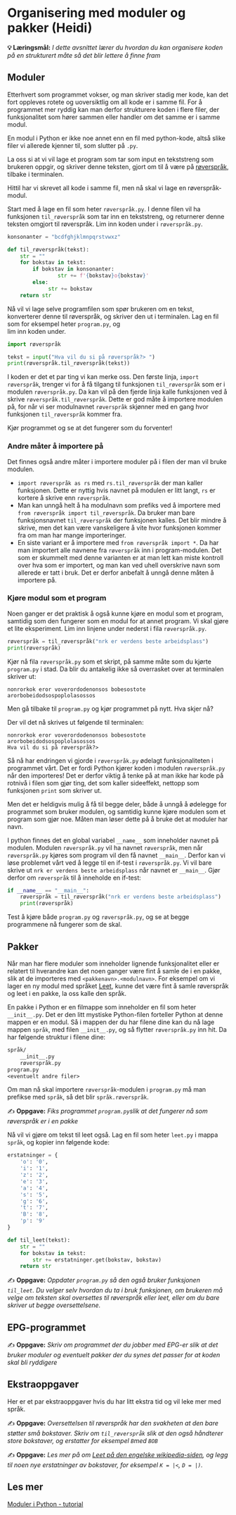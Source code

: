 Organisering med moduler og pakker (Heidi)
=========================================================================

**💡 Læringsmål:** _I dette avsnittet lærer du hvordan du kan organisere koden på en strukturert måte så det blir lettere å finne fram_

## Moduler

Etterhvert som programmet vokser, og man skriver stadig mer kode, kan det fort oppleves rotete og uoversiktlig om all kode er i samme fil. For å programmet mer ryddig kan man derfor strukturere koden i flere filer, der funksjonalitet som hører sammen eller handler om det samme er i samme modul. 

En modul i Python er ikke noe annet enn en fil med python-kode, altså slike filer vi allerede kjenner til, som slutter på `.py`.

La oss si at vi vil lage et program som tar som input en tekststreng som brukeren oppgir, og skriver denne teksten, gjort om til å være på [røverspråk](https://no.wikipedia.org/wiki/R%C3%B8verspr%C3%A5ket), tilbake i terminalen. 

Hittil har vi skrevet all kode i samme fil, men nå skal vi lage en røverspråk-modul. 

Start med å lage en fil som heter `røverspråk.py`. I denne filen vil ha funksjonen `til_røverspråk` som tar inn en tekststreng, og returnerer denne teksten omgjort til røverspråk. Lim inn koden under i `røverspråk.py`.

```python
konsonanter = "bcdfghjklmnpqrstvwxz"

def til_røverspråk(tekst):
    str = ""
    for bokstav in tekst:
        if bokstav in konsonanter:
                str += f'{bokstav}o{bokstav}'
        else:
             str += bokstav
    return str
```

Nå vil vi lage selve programfilen som spør brukeren om en tekst, konverterer denne til røverspråk, og skriver den ut i terminalen. Lag en fil som for eksempel heter `program.py`, og  
lim inn koden under.

```python
import røverspråk

tekst = input("Hva vil du si på røverspråk?> ")
print(røverspråk.til_røverspråk(tekst))
```

I koden er det et par ting vi kan merke oss. Den første linja, `import røverspråk`, trenger vi for å få tilgang til funksjonen `til_røverspråk` som er i modulen `røverspråk.py`. Da kan vil på den fjerde linja kalle funksjonen ved å skrive `røverspråk.til_røverspråk`. Dette er god måte å importere modulen på, for når vi ser modulnavnet `røverspråk` skjønner med en gang hvor funksjonen `til_røverspråk` kommer fra. 

Kjør programmet og se at det fungerer som du forventer!

### Andre måter å importere på

Det finnes også andre måter i importere moduler på i filen der man vil bruke modulen.
* `import røverspråk as rs` med `rs.til_røverspråk` der man kaller funksjonen. Dette er nyttig hvis navnet på modulen er litt langt, `rs` er kortere å skrive enn `røverspråk`.
* Man kan unngå helt å ha modulnavn som prefiks ved å importere med `from røverspråk import til_røverspråk`. Da bruker man bare funksjonsnavnet `til_røverspråk` der funksjonen kalles. Det blir mindre å skrive, men det kan være vanskeligere å vite hvor funksjonen kommer fra om man har mange importeringer.
* En siste variant er å importere med `from røverspråk import *`. Da har man importert alle navnene fra `røverspråk` inn i program-modulen. Det som er skummelt med denne varianten er at man lett kan miste kontroll over hva som er importert, og man kan ved uhell overskrive navn som allerede er tatt i bruk. Det er derfor anbefalt å unngå denne måten å importere på.

### Kjøre modul som et program

Noen ganger er det praktisk å også kunne kjøre en modul som et program, samtidig som den fungerer som en modul for at annet program. Vi skal gjøre et lite eksperiment. Lim inn linjene under nederst i fila `røverspråk.py`.

```python
røverspråk = til_røverspråk("nrk er verdens beste arbeidsplass")
print(røverspråk)
```

Kjør nå fila `røverspråk.py` som et skript, på samme måte som du kjørte `program.py` i stad. Da blir du antakelig ikke så overrasket over at terminalen skriver ut:

```
nonrorkok eror voverordodenonsos bobesostote arorbobeidodsospoplolasossos
```

Men gå tilbake til `program.py` og kjør programmet på nytt. Hva skjer nå?

Der vil det nå skrives ut følgende til terminalen:

```
nonrorkok eror voverordodenonsos bobesostote arorbobeidodsospoplolasossos
Hva vil du si på røverspråk?> 
```

Så nå har endringen vi gjorde i `røverspråk.py` ødelagt funksjonaliteten i programmet vårt. Det er fordi Python kjører koden i modulen `røverspråk.py` når den importeres! Det er derfor viktig å tenke på at man ikke har kode på rotnivå i filen som gjør ting, det som kaller sideeffekt, nettopp som funksjonen `print` som skriver ut.

Men det er heldigvis mulig å få til begge deler, både å unngå å ødelegge for programmet som bruker modulen, og samtidig kunne kjøre modulen som et program som gjør noe. Måten man løser dette på å bruke det at moduler har navn. 

I python finnes det en global variabel `__name__` som inneholder navnet på modulen. Modulen `røverspråk.py` vil ha navnet `røverspråk`, men når `røverspråk.py` kjøres som program vil den få navnet `__main__`. Derfor kan vi løse problemet vårt ved å legge til en if-test i `røverspråk.py`. Vi vil bare skrive ut `nrk er verdens beste arbeidsplass` når navnet er `__main__`. Gjør derfor om `røverspråk` til å inneholde en if-test:

```python
if __name__ == "__main__":
    røverspråk = til_røverspråk("nrk er verdens beste arbeidsplass")
    print(røverspråk)
```

Test å kjøre både `program.py` og `røverspråk.py`, og se at begge programmene nå fungerer som de skal.

## Pakker

Når man har flere moduler som inneholder lignende funksjonalitet eller er relatert til hverandre kan det noen ganger være fint å samle de i en pakke, slik at de importeres med `<pakkenavn>.<modulnavn>`. For eksempel om vi lager en ny modul med språket [Leet](https://no.wikipedia.org/wiki/Leet), kunne det være fint å samle røverspråk og leet i en pakke, la oss kalle den språk.

En pakke i Python er en filmappe som inneholder en fil som heter `__init__.py`. Det er den litt mystiske Python-filen forteller Python at denne mappen er en modul. Så i mappen der du har filene dine kan du nå lage mappen `språk`, med filen `__init__.py`, og så flytter `røverspråk.py` inn hit. Da har følgende struktur i filene dine:

```txt
språk/
    __init__.py
    røverspråk.py
program.py
<eventuelt andre filer>
```

Om man nå skal importere `røverspråk`-modulen i `program.py` må man prefikse med `språk`, så det blir `språk.røverspråk`.

✍️ **Oppgave:**
_Fiks programmet `program.py`slik at det fungerer nå som røverspråk er i en pakke_

Nå vil vi gjøre om tekst til leet også. Lag en fil som heter `leet.py` i mappa `språk`, og kopier inn følgende kode:

```python
erstatninger = {
    'o': '0',
    'i': '1',
    'z': '2',
    'e': '3',
    'a': '4',
    's': '5',
    'g': '6',
    't': '7',
    'B': '8',
    'p': '9'
}

def til_leet(tekst): 
    str = ""
    for bokstav in tekst:
        str += erstatninger.get(bokstav, bokstav)
    return str
```

✍️ **Oppgave:**
_Oppdater `program.py` så den også bruker funksjonen `til_leet`. Du velger selv hvordan du ta i bruk funksjonen, om brukeren må velge om teksten skal oversettes til røverspråk eller leet, eller om du bare skriver ut begge oversettelsene._

## EPG-programmet

✍️ **Oppgave:**
_Skriv om programmet der du jobber med EPG-er slik at det bruker moduler og eventuelt pakker der du synes det passer for at koden skal bli ryddigere_

## Ekstraoppgaver

Her er et par ekstraoppgaver hvis du har litt ekstra tid og vil leke mer med språk.

✍️ **Oppgave:**
_Oversettelsen til røverspråk har den svakheten at den bare støtter små bokstaver. Skriv om `til_røverspråk` slik at den også håndterer store bokstaver, og erstatter for eksempel `B`med `BOB`_

✍️ **Oppgave:**
_Les mer på om [Leet på den engelske wikipedia-siden](https://en.wikipedia.org/wiki/Leet), og legg til noen nye erstatninger av bokstaver, for eksempel `K = |<`, `D = |)`._

## Les mer

[Moduler i Python - tutorial](https://docs.python.org/3/tutorial/modules.html)

